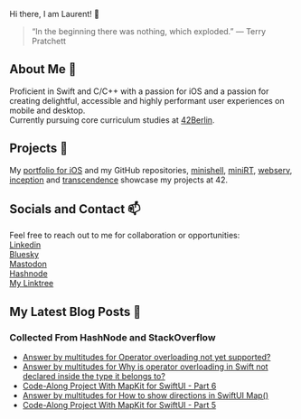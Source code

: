 Hi there, I am Laurent! 👋

> “In the beginning there was nothing, which exploded.” ― Terry Pratchett

## About Me 💬
Proficient in Swift and C/C++ with a passion for iOS and a passion for creating delightful, accessible and highly performant user experiences on mobile and desktop.  
Currently pursuing core curriculum studies at [42Berlin](https://42berlin.de/).  

## Projects 🌱 
My [portfolio for iOS](https://github.com/multitudes/portfolio/blob/master/README.md) and my GitHub repositories, [minishell](https://multitudes.github.io/42-minishell/), [miniRT](https://multitudes.github.io/42-miniRT/), [webserv](https://multitudes.github.io/42-webserv/), [inception](https://multitudes.github.io/42-inception/) and [transcendence](https://multitudes.github.io/42-transcendence/) showcase my projects at 42.

<!--
[42Berlin](https://42berlin.de) is a recently launched, disruptive higher education NGO/start-up educating up to 600 students to become cutting-edge techies and software engineers in a practice-based peer-learning environment. It is based on the concept of Ecole 42 which was founded 2013 in Paris (today trains 18‘000+ students in 50 schools).  The core curriculum is focused on Unix, C, C++ and System administration.  

<details>
  <summary>My Holy Graph progression at 42 Berlin 🚀 </summary>
  <p align="left">
    <img src="https://github.com/multitudes/multitudes/blob/c09f8416879b2b3293cf3e47a9f712482398a1fd/holygraph.jpg" width="600"  title="My Linktree QR">
  </p>
</details>
The holy graph shows the progression in the core curriculum going through the concentric cores project after project. Each circle is terminated by absolving an exam. Three hours time to code without internet and distraction using vim and no autocomplete or copilot.  -->


## Socials and Contact 📫
Feel free to reach out to me for collaboration or opportunities:  
<a rel="me" href="https://www.linkedin.com/in/laurentbrusa/">Linkedin</a>&nbsp;  
<a rel="me" href="https://bsky.app/profile/laurentbrusa.bsky.social">Bluesky</a>&nbsp;  
<a rel="me" href="https://iosdev.space/@multitudes">Mastodon</a>&nbsp;  
<a rel="me" href="https://laurentbrusa.hashnode.dev">Hashnode</a>&nbsp;  
<a rel="me" href="https://linktr.ee/laurentbrusa">My Linktree</a>  
<!--
<details>
  <summary>My Linktree QR code</summary>
  <p align="left">
    <img src="https://github.com/multitudes/multitudes.github.io/blob/5714b0573a9faa540dd561366d60aae82dc2e71d/images/laurentbrusaQR.png" width="200"  title="My Linktree QR">
  </p>
</details>
-->
##  My Latest Blog Posts 📝

### Collected From HashNode and StackOverflow
<!-- BLOG-POST-LIST:START -->
- [Answer by multitudes for Operator overloading not yet supported?](https://stackoverflow.com/questions/24148135/operator-overloading-not-yet-supported/78672928#78672928)
- [Answer by multitudes for Why is operator overloading in Swift not declared inside the type it belongs to?](https://stackoverflow.com/questions/25642085/why-is-operator-overloading-in-swift-not-declared-inside-the-type-it-belongs-to/78672910#78672910)
- [Code-Along Project With MapKit for SwiftUI - Part 6](https://laurentbrusa.hashnode.dev/code-along-project-with-mapkit-for-swiftui-part-6)
- [Answer by multitudes for How to show directions in SwiftUI Map&lpar;&rpar;](https://stackoverflow.com/questions/70133668/how-to-show-directions-in-swiftui-map/77159028#77159028)
- [Code-Along Project With MapKit for SwiftUI - Part 5](https://laurentbrusa.hashnode.dev/code-along-project-with-mapkit-for-swiftui-part-5)
<!-- BLOG-POST-LIST:END -->

<!--
---

### 42 School Projects
<div align="center">

<a href=""><img src="https://github.com/multitudes/multitudes/blob/c19ad992746480d6a958e40b34dd7394287e7bee/42_badges/libftm.png" width="75" height="75"></a>
<a href=""><img src="https://github.com/multitudes/multitudes/blob/576f9f9a7d27db61bad2f2e5597dbb338b008ae0/42_badges/ft_printfm.png" width="75" height="75"></a>
<a href=""><img src="https://github.com/multitudes/multitudes/blob/177533884e124d8a79da0b02ea61fc429213236a/42_badges/born2berootm.png" width="75" height="75"></a>
<a href=""><img src="https://github.com/multitudes/multitudes/blob/25e6f095425267ecb8c4118eb5cf44a960ce99a0/42_badges/get_next_linem.png" width="75" height="75"></a>
<a href=""><img src="https://github.com/multitudes/multitudes/blob/25e6f095425267ecb8c4118eb5cf44a960ce99a0/42_badges/fract-olm.png" width="75" height="75"></a>
<a href=""><img src="https://github.com/multitudes/multitudes/blob/25e6f095425267ecb8c4118eb5cf44a960ce99a0/42_badges/push_swapm.png" width="75" height="75"></a>
<a href="https://github.com/multitudes/42-MiniTalk/blob/main/README.md"><img src="https://github.com/multitudes/multitudes/blob/25e6f095425267ecb8c4118eb5cf44a960ce99a0/42_badges/minitalkm.png" width="75" height="75"></a>
<a href=""><img src="https://github.com/multitudes/multitudes/blob/25e6f095425267ecb8c4118eb5cf44a960ce99a0/42_badges/philosophersm.png" width="75" height="75"></a>
<a href=""><img src="https://github.com/multitudes/multitudes/blob/25e6f095425267ecb8c4118eb5cf44a960ce99a0/42_badges/minishellm.png" width="75" height="75"></a>
<a href=""><img src="https://github.com/multitudes/multitudes/blob/master/42_badges/cppn.png" width="75" height="75"></a>
<a href=""><img src="https://github.com/multitudes/multitudes/blob/master/42_badges/inceptionm.png" width="75" height="75"></a>
<a href=""><img src="https://github.com/multitudes/multitudes/blob/master/42_badges/minirtm.png" width="75" height="75"></a>
<a href=""><img src="https://github.com/multitudes/multitudes/blob/master/42_badges/netpracticem.png" width="75" height="75"></a>
<a href=""><img src="https://github.com/multitudes/multitudes/blob/master/42_badges/webservm.png" width="75" height="75"></a>
</div>

<script type="text/javascript" src="https://cdnjs.buymeacoffee.com/1.0.0/button.prod.min.js" data-name="bmc-button" data-slug="multitudes" data-color="#FFDD00" data-emoji=""  data-font="Cookie" data-text="Buy me a coffee" data-outline-color="#000000" data-font-color="#000000" data-coffee-color="#ffffff" ></script>

If you can't get enough of me I collected some more links [here](https://linktr.ee/LaurentBrusa)!
**multitudes/multitudes** is a ✨ _special_ ✨ repository because its `README.md` (this file) appears on your GitHub profile.

Here are some ideas to get you started:

- 🔭 I’m currently working on ...
- 🌱 I’m currently learning ...
- 👯 I’m looking to collaborate on ...
- 🤔 I’m looking for help with ...
- 💬 Ask me about ...
- 📫 How to reach me: ...
- 😄 Pronouns: ...
- ⚡ Fun fact: ...

<p align="center">
  <img src="" width="400"  title="Laurent on the bicycle">
</p>
-->
